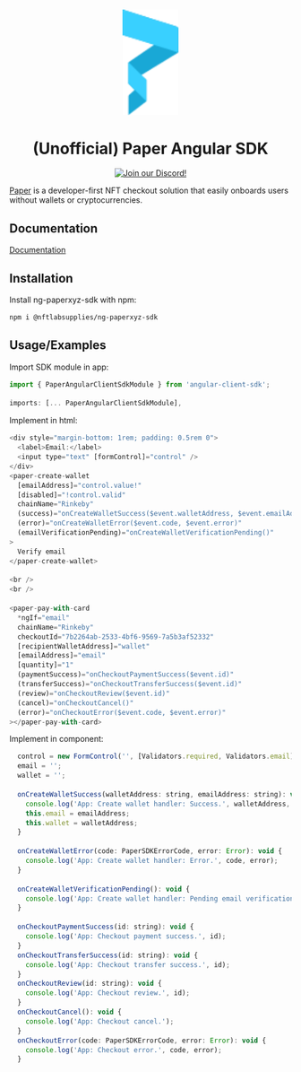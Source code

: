 <p align="center">
    <br />
    <a href="https://paper.xyz"><img src="./src/assets/paper-logo.svg" width="100" alt=""/></a>
    <br />
</p>
<h1 align="center">(Unofficial) Paper Angular SDK</h1>
<p align="center">
	<!-- TODO: Update -->
    <!-- <a href="https://www.npmjs.com/package/@paperxyz/react-client-sdk"><img src="https://img.shields.io/github/package-json/v/paperxyz/react-client-sdk?color=red&label=npm&logo=npm" alt="npm version"/></a> -->
    <a href="https://discord.gg/mnUa29J2Fp"><img alt="Join our Discord!" src="https://img.shields.io/discord/936354866358546453.svg?color=7289da&label=discord&logo=discord&style=flat"/></a>
</p>

[Paper](https://paper.xyz) is a developer-first NFT checkout solution that
easily onboards users without wallets or cryptocurrencies.

## Documentation

[Documentation](https://nftlabteam.github.io/ng-paperxyz-sdk/index.html)

## Installation

Install ng-paperxyz-sdk with npm:

```bash
npm i @nftlabsupplies/ng-paperxyz-sdk
```

## Usage/Examples

Import SDK module in app:

```javascript
import { PaperAngularClientSdkModule } from 'angular-client-sdk';

imports: [... PaperAngularClientSdkModule],
```

Implement in html:

```javascript
<div style="margin-bottom: 1rem; padding: 0.5rem 0">
  <label>Email:</label>
  <input type="text" [formControl]="control" />
</div>
<paper-create-wallet
  [emailAddress]="control.value!"
  [disabled]="!control.valid"
  chainName="Rinkeby"
  (success)="onCreateWalletSuccess($event.walletAddress, $event.emailAddress)"
  (error)="onCreateWalletError($event.code, $event.error)"
  (emailVerificationPending)="onCreateWalletVerificationPending()"
>
  Verify email
</paper-create-wallet>

<br />
<br />

<paper-pay-with-card
  *ngIf="email"
  chainName="Rinkeby"
  checkoutId="7b2264ab-2533-4bf6-9569-7a5b3af52332"
  [recipientWalletAddress]="wallet"
  [emailAddress]="email"
  [quantity]="1"
  (paymentSuccess)="onCheckoutPaymentSuccess($event.id)"
  (transferSuccess)="onCheckoutTransferSuccess($event.id)"
  (review)="onCheckoutReview($event.id)"
  (cancel)="onCheckoutCancel()"
  (error)="onCheckoutError($event.code, $event.error)"
></paper-pay-with-card>
```

Implement in component:

```javascript
  control = new FormControl('', [Validators.required, Validators.email]);
  email = '';
  wallet = '';

  onCreateWalletSuccess(walletAddress: string, emailAddress: string): void {
    console.log('App: Create wallet handler: Success.', walletAddress, emailAddress);
    this.email = emailAddress;
    this.wallet = walletAddress;
  }

  onCreateWalletError(code: PaperSDKErrorCode, error: Error): void {
    console.log('App: Create wallet handler: Error.', code, error);
  }

  onCreateWalletVerificationPending(): void {
    console.log('App: Create wallet handler: Pending email verification.');
  }

  onCheckoutPaymentSuccess(id: string): void {
    console.log('App: Checkout payment success.', id);
  }
  onCheckoutTransferSuccess(id: string): void {
    console.log('App: Checkout transfer success.', id);
  }
  onCheckoutReview(id: string): void {
    console.log('App: Checkout review.', id);
  }
  onCheckoutCancel(): void {
    console.log('App: Checkout cancel.');
  }
  onCheckoutError(code: PaperSDKErrorCode, error: Error): void {
    console.log('App: Checkout error.', code, error);
  }
```
